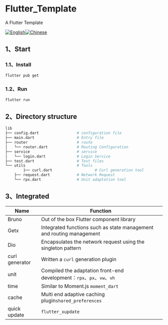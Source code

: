 # Flutter_Template

A Flutter Template


[![English](https://img.shields.io/badge/Language-English-blueviolet?style=for-the-badge)](README.es.md)[![Chinese](https://img.shields.io/badge/Language-Chinese-blueviolet?style=for-the-badge)](README.md)
## 1、Start

### 1.1、Install

```bash
flutter pub get
```

### 1.2、Run

```bash
flutter run
```

## 2、Directory structure

```bash
lib
├── config.dart                 # configuration file
├── main.dart                   # Entry file
├── router                      # route
│   └── router.dart             # Routing Configuration
├── service                     # service
│   └── login.dart              # Login Service
├── test.dart                   # Test files
└── utils                       # Tools
		├── curl.dart            		# Curl generation tool
    ├── request.dart            # Network Request
    └── rpx.dart                # Unit adaptation tool


```

## 3、Integrated
| Name           | Function                                                             |
|----------------|----------------------------------------------------------------------|
| Bruno          | Out of the box Flutter component library                             |
| Getx           | Integrated functions such as state management and routing management |
| Dio            | Encapsulates the network request using the singleton pattern         |
| curl generator | Written a `curl` generation plugin                                   |
| unit           | Compiled the adaptation front-end development：`rpx`、`px`、`vw`、`vh`   |
| time           | Similar to Moment.js `moment_dart`                                   |
| cache          | Multi end adaptive caching plugin`shared_preferences`                |
| quick update   | `flutter_xupdate`                                                    |